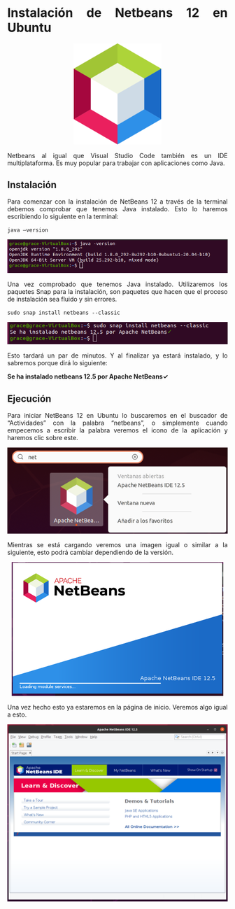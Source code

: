 <div align="justify">

# Instalación de Netbeans 12 en Ubuntu

<div align="center">
  <img src="images/logos/netbeans12-logo.png" width="200px">
</div>
 
Netbeans al igual que Visual Studio Code también es un IDE multiplataforma. Es muy popular para trabajar con aplicaciones como Java.
## Instalación
Para comenzar con la instalación de NetBeans 12 a través de la terminal debemos comprobar que tenemos Java instalado. Esto lo haremos escribiendo lo siguiente en la terminal:
```
java –version
```
<div align="center">
  <img src="images/screenshots/1.png">
</div>
 
Una vez comprobado que tenemos Java instalado. Utilizaremos los paquetes Snap para la instalación, son paquetes que hacen que el proceso de instalación sea fluido y sin errores.
```
sudo snap install netbeans --classic
```

<div align="center">
  <img src="images/screenshots/netbeans122.png">
</div>
 
Esto tardará un par de minutos. Y al finalizar ya estará instalado, y lo sabremos porque dirá lo siguiente:

**Se ha instalado netbeans 12.5 por Apache NetBeans✓**

## Ejecución
Para iniciar NetBeans 12 en Ubuntu lo buscaremos en el buscador de “Actividades” con la palabra “netbeans”, o simplemente cuando empecemos a escribir la palabra veremos el icono de la aplicación y haremos clic sobre este.

<div align="center">
  <img src="images/screenshots/netbeans123.png">
</div>
 
Mientras se está cargando veremos una imagen igual o similar a la siguiente, esto podrá cambiar dependiendo de la versión.

<div align="center">
  <img src="images/screenshots/netbeans124.png">
</div>

Una vez hecho esto ya estaremos en la página de inicio. Veremos algo igual a esto.

<div align="center">
  <img src="images/screenshots/netbeans125.png">
</div>

</div>  